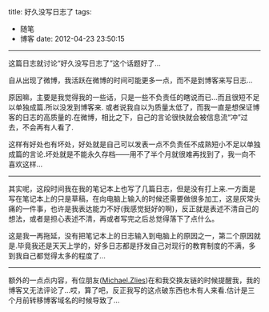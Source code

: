 title: 好久没写日志了
tags:
  - 随笔
  - 博客
date: 2012-04-23 23:50:15
---

这篇日志就讨论“好久没写日志了”这个话题好了&#8230;

自从出现了微博，我活跃在微博的时间可能更多一点，而不是到博客来写日志&#8230;

原因嘛，主要是我觉得我的一些话，只是一些不负责任的瞎说而已&#8230;而且很短不足以单独成篇.所以没发到博客来.
或者说我自以为质量太低了，而我一直是想保证博客的日志的高质量的.在微博，相比之下，自己的言论很快就会被信息流“冲”过去，不会再有人看了.

这样有好处也有坏处，好处就是自己可以发表一点不负责任不成熟短小不足以单独成篇的言论.坏处就是不能永久存档——用不了半个月就很难再找到了，我一向不喜欢这样&#8230;

* * *

其实呢，这段时间我在我的笔记本上也写了几篇日志，但是没有打上来.一方面是写在笔记本上的只是草稿，在向电脑上输入的时候还需要做很多加工，这是灰常头痛的一件事，也许是我表达能力不好(我感觉挺好的啊)，反正就是表述不清自己的想法，或者是担心表述不清，再或者写完之后总觉得落下了点什么。

这是我一再拖延，没有把笔记本上的日志输入到电脑上的原因之一，第二个原因就是.毕竟我还是天天上学的，好多日志都是抒发自己对现行的教育制度的不满，多到我自己都觉得太多的程度了&#8230;

* * *

额外的一点点内容，有位朋友([Michael.Zlies](http://michael.imblog.in/))在和我交换友链的时候提醒我，我的博客又无法评论了&#8230;哎，算了吧，反正我写的这点破东西也木有人来看.估计是三个月前转移博客域名的时候导致了&#8230;